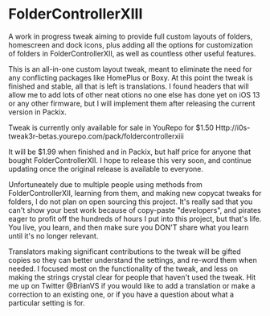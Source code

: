 # FolderControllerXIII
A work in progress tweak aiming to provide full custom layouts of folders, homescreen and dock icons, plus adding all the options for customization of folders in FolderControllerXII, as well as countless other useful features. 

This is an all-in-one custom layout tweak, meant to eliminate the need for any conflicting packages like HomePlus or Boxy.
At this point the tweak is finished and stable, all that is left is translations.  I found headers that will allow me to add lots of other neat otions no one else has done yet on iOS 13 or any other firmware, but I will implement them after releasing the current version in Packix.

Tweak is currently only available for sale in YouRepo for $1.50 Http://i0s-tweak3r-betas.yourepo.com/pack/foldercontrollerxiii 

It will be $1.99 when finished and in Packix, but half price for anyone that bought FolderControllerXII. I hope to release this very soon, and continue updating once the original release is available to everyone.

Unfortuneately due to multiple people using methods from FolderControllerXII, learning from them, and making new copycat tweaks for folders, I do not plan on open sourcing this project.  It's really sad that you can't show your best work because of copy-paste "developers", and pirates eager to profit off the hundreds of hours I put into this project, but that's life. You live, you learn, and then make sure you DON'T share what you learn until it's no longer relevant.

Translators making significant contributions to the tweak will be gifted copies so they can better understand the settings, and re-word them when needed.  I focused most on the functionality of the tweak, and less on making the strings crystal clear for people that haven't used the tweak.  Hit me up on Twitter @BrianVS if you would like to add a translation or make a correction to an existing one, or if you have a question about what a particular setting is for.
